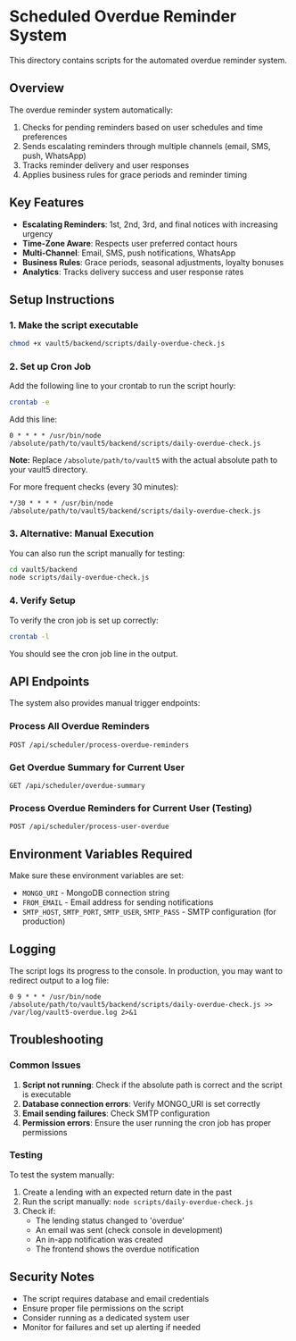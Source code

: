 # Scheduled Overdue Reminder System

This directory contains scripts for the automated overdue reminder system.

## Overview

The overdue reminder system automatically:
1. Checks for pending reminders based on user schedules and time preferences
2. Sends escalating reminders through multiple channels (email, SMS, push, WhatsApp)
3. Tracks reminder delivery and user responses
4. Applies business rules for grace periods and reminder timing

## Key Features

- **Escalating Reminders**: 1st, 2nd, 3rd, and final notices with increasing urgency
- **Time-Zone Aware**: Respects user preferred contact hours
- **Multi-Channel**: Email, SMS, push notifications, WhatsApp
- **Business Rules**: Grace periods, seasonal adjustments, loyalty bonuses
- **Analytics**: Tracks delivery success and user response rates

## Setup Instructions

### 1. Make the script executable

```bash
chmod +x vault5/backend/scripts/daily-overdue-check.js
```

### 2. Set up Cron Job

Add the following line to your crontab to run the script hourly:

```bash
crontab -e
```

Add this line:
```cron
0 * * * * /usr/bin/node /absolute/path/to/vault5/backend/scripts/daily-overdue-check.js
```

**Note:** Replace `/absolute/path/to/vault5` with the actual absolute path to your vault5 directory.

For more frequent checks (every 30 minutes):
```cron
*/30 * * * * /usr/bin/node /absolute/path/to/vault5/backend/scripts/daily-overdue-check.js
```

### 3. Alternative: Manual Execution

You can also run the script manually for testing:

```bash
cd vault5/backend
node scripts/daily-overdue-check.js
```

### 4. Verify Setup

To verify the cron job is set up correctly:

```bash
crontab -l
```

You should see the cron job line in the output.

## API Endpoints

The system also provides manual trigger endpoints:

### Process All Overdue Reminders
```http
POST /api/scheduler/process-overdue-reminders
```

### Get Overdue Summary for Current User
```http
GET /api/scheduler/overdue-summary
```

### Process Overdue Reminders for Current User (Testing)
```http
POST /api/scheduler/process-user-overdue
```

## Environment Variables Required

Make sure these environment variables are set:

- `MONGO_URI` - MongoDB connection string
- `FROM_EMAIL` - Email address for sending notifications
- `SMTP_HOST`, `SMTP_PORT`, `SMTP_USER`, `SMTP_PASS` - SMTP configuration (for production)

## Logging

The script logs its progress to the console. In production, you may want to redirect output to a log file:

```cron
0 9 * * * /usr/bin/node /absolute/path/to/vault5/backend/scripts/daily-overdue-check.js >> /var/log/vault5-overdue.log 2>&1
```

## Troubleshooting

### Common Issues

1. **Script not running**: Check if the absolute path is correct and the script is executable
2. **Database connection errors**: Verify MONGO_URI is set correctly
3. **Email sending failures**: Check SMTP configuration
4. **Permission errors**: Ensure the user running the cron job has proper permissions

### Testing

To test the system manually:

1. Create a lending with an expected return date in the past
2. Run the script manually: `node scripts/daily-overdue-check.js`
3. Check if:
   - The lending status changed to 'overdue'
   - An email was sent (check console in development)
   - An in-app notification was created
   - The frontend shows the overdue notification

## Security Notes

- The script requires database and email credentials
- Ensure proper file permissions on the script
- Consider running as a dedicated system user
- Monitor for failures and set up alerting if needed